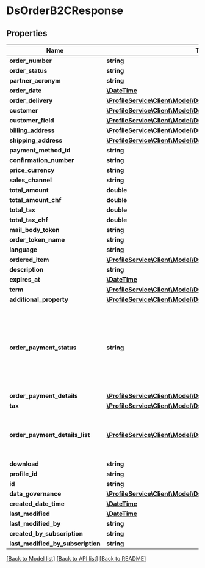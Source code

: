 # DsOrderB2CResponse

## Properties
Name | Type | Description | Notes
------------ | ------------- | ------------- | -------------
**order_number** | **string** |  | [optional] 
**order_status** | **string** |  | [optional] 
**partner_acronym** | **string** |  | [optional] 
**order_date** | [**\DateTime**](\DateTime.md) |  | [optional] 
**order_delivery** | [**\ProfileService\Client\Model\DsParcelDeliveryResponse[]**](DsParcelDeliveryResponse.md) |  | [optional] 
**customer** | [**\ProfileService\Client\Model\DsOrderCustomerResponse**](DsOrderCustomerResponse.md) |  | [optional] 
**customer_field** | [**\ProfileService\Client\Model\DsFieldDefinitionResponse[]**](DsFieldDefinitionResponse.md) |  | [optional] 
**billing_address** | [**\ProfileService\Client\Model\DsFullAddressResponse**](DsFullAddressResponse.md) |  | [optional] 
**shipping_address** | [**\ProfileService\Client\Model\DsFullAddressResponse**](DsFullAddressResponse.md) |  | [optional] 
**payment_method_id** | **string** |  | [optional] 
**confirmation_number** | **string** |  | [optional] 
**price_currency** | **string** |  | [optional] 
**sales_channel** | **string** |  | [optional] 
**total_amount** | **double** |  | [optional] 
**total_amount_chf** | **double** |  | [optional] 
**total_tax** | **double** |  | [optional] 
**total_tax_chf** | **double** |  | [optional] 
**mail_body_token** | **string** |  | [optional] 
**order_token_name** | **string** |  | [optional] 
**language** | **string** |  | [optional] 
**ordered_item** | [**\ProfileService\Client\Model\DsOrderItemResponse[]**](DsOrderItemResponse.md) |  | [optional] 
**description** | **string** |  | [optional] 
**expires_at** | [**\DateTime**](\DateTime.md) |  | [optional] 
**term** | [**\ProfileService\Client\Model\DsTermVersionCheckResponse[]**](DsTermVersionCheckResponse.md) |  | [optional] 
**additional_property** | [**\ProfileService\Client\Model\DsPropertyValueResponse[]**](DsPropertyValueResponse.md) |  | [optional] 
**order_payment_status** | **string** | Contains payment status based on summarized information from OrderPaymentDetails. May contains next statuses: new, captured, transferred, done, partially refunded, refunded, disputed, error | [optional] 
**order_payment_details** | [**\ProfileService\Client\Model\DsOrderPaymentDetailsResponse**](DsOrderPaymentDetailsResponse.md) |  | [optional] 
**tax** | [**\ProfileService\Client\Model\DsOrderTaxEntryResponse[]**](DsOrderTaxEntryResponse.md) |  | [optional] 
**order_payment_details_list** | [**\ProfileService\Client\Model\DsOrderPaymentDetailsResponse[]**](DsOrderPaymentDetailsResponse.md) | Contains list of order payment details including regular payment details, voucher payment details, etc. | [optional] 
**download** | **string** |  | [optional] 
**profile_id** | **string** |  | [optional] 
**id** | **string** |  | [optional] 
**data_governance** | [**\ProfileService\Client\Model\DsDataGovernanceResponse**](DsDataGovernanceResponse.md) |  | [optional] 
**created_date_time** | [**\DateTime**](\DateTime.md) |  | [optional] 
**last_modified** | [**\DateTime**](\DateTime.md) |  | [optional] 
**last_modified_by** | **string** |  | [optional] 
**created_by_subscription** | **string** |  | [optional] 
**last_modified_by_subscription** | **string** |  | [optional] 

[[Back to Model list]](../../README.md#documentation-for-models) [[Back to API list]](../../README.md#documentation-for-api-endpoints) [[Back to README]](../../README.md)

